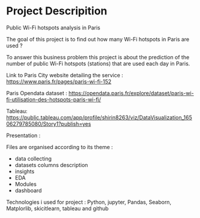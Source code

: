 # Project Descripition

Public Wi-Fi hotspots analysis in Paris

The goal of this project is to find out how many Wi-Fi hotspots in Paris are used ?

To answer this business problem this project is about the prediction of the number of public Wi-Fi hotspots (stations) that are used each day in Paris.



Link to Paris City website detailing the service : https://www.paris.fr/pages/paris-wi-fi-152

Paris Opendata dataset : https://opendata.paris.fr/explore/dataset/paris-wi-fi-utilisation-des-hotspots-paris-wi-fi/

Tableau: https://public.tableau.com/app/profile/shirin8263/viz/DataVisualization_16506279785080/Story1?publish=yes

Presentation : 


Files are organised according to its theme :

- data collecting 
- datasets columns description
- insights
- EDA
- Modules
- dashboard 

Technologies i used for project : Python, jupyter, Pandas, Seaborn, Matplorlib, skicitlearn, tableau and github


